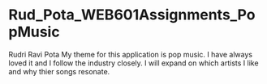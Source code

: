 # Rud_Pota_WEB601Assignments_PopMusic
Rudri Ravi Pota
My theme for this application is pop music. I have always loved it and I follow the industry closely. I will expand on which artists I like and why thier songs resonate.
